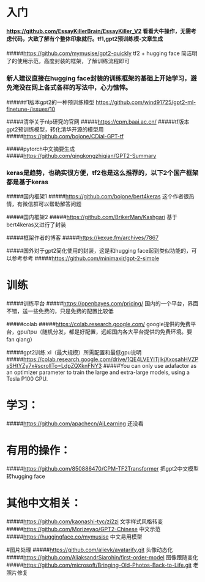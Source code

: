 # 入门

#### https://github.com/EssayKillerBrain/EssayKiller_V2  看看大牛操作，无需考虑代码，大致了解有个整体印象就行。tf1,gpt2预训练模-文章生成

#####https://github.com/mymusise/gpt2-quickly    tf2 + hugging face 简洁明了的使用示范，高度封装的框架，了解训练流程即可

### 新人建议直接在hugging face封装的训练框架的基础上开始学习，避免淹没在网上各式各样的写法中，心力憔悴。

#####tf1版本gpt2的一种预训练模型
https://github.com/wind91725/gpt2-ml-finetune-/issues/10

#####清华关于nlp研究的官网
#####https://cpm.baai.ac.cn/
#####tf版本gpt2预训练模型，转化清华开源的模型用
#####https://github.com/bojone/CDial-GPT-tf

#####pytorch中文摘要生成
#####https://github.com/qingkongzhiqian/GPT2-Summary

### keras是趋势，也确实很方便，tf2也是这么推荐的，以下2个国产框架都是基于keras

#####国内框架1
#####https://github.com/bojone/bert4keras    这个作者很热情，有微信群可以帮助解答问题

#####国内框架2
#####https://github.com/BrikerMan/Kashgari   基于bert4keras又进行了封装

#####框架作者的博客
#####https://kexue.fm/archives/7867

#####国外对于gpt2简化使用的封装，这是和hugging face起到类似功能的，可以参考参考
#####https://github.com/minimaxir/gpt-2-simple 



# 训练

#####训练平台
#####https://openbayes.com/pricing/ 国内的一个平台，界面不错，送一些免费的，只是免费的配置比较低

#####colab
#####https://colab.research.google.com/ google提供的免费平台，gpu/tpu（随机分发，都是好配置，远超国内各大平台提供的免费环境。要fan qiang）

#####gpt2训练 xl（最大规模）所需配置和最低gpu说明
#####https://colab.research.google.com/drive/1QE4LVEYITjIkjXxosahHVZPsSHtYZy7x#scrollTo=LdpZQXknFNY3
#####You can only use adafactor as an optimizer parameter to train the large and extra-large models, using a Tesla P100 GPU. 

# 学习：
#####https://github.com/apachecn/AiLearning  还没看

# 有用的操作：
#####https://github.com/850886470/CPM-TF2Transformer  把gpt2中文模型转hugging face


# 其他中文相关：
#####https://github.com/kaonashi-tyc/zi2zi  文字样式风格转变
#####https://github.com/Morizeyao/GPT2-Chinese  中文示范
#####https://huggingface.co/mymusise 中文易用模型

#图片处理
#####https://github.com/alievk/avatarify.git 头像动态化
#####https://github.com/AliaksandrSiarohin/first-order-model 图像跟随变化
#####https://github.com/microsoft/Bringing-Old-Photos-Back-to-Life.git  老照片修复
